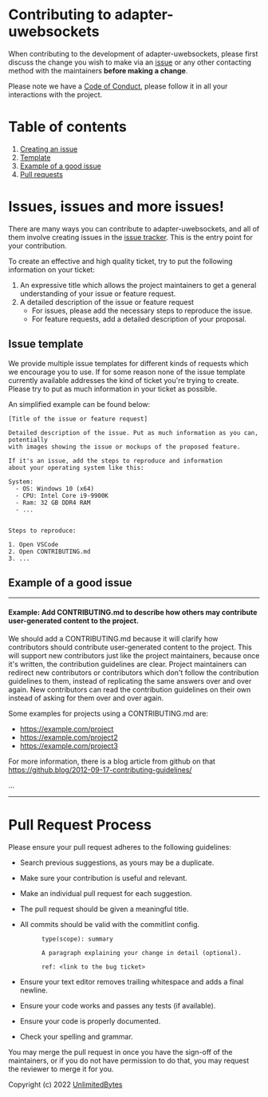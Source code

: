 # Contributing to adapter-uwebsockets

When contributing to the development of adapter-uwebsockets, please first discuss the change
you wish to make via an [issue][issues] or any other contacting method with the maintainers
**before making a change**.

Please note we have a [Code of Conduct][code_of_conduct], please follow it in all
your interactions with the project.

# Table of contents

1. [Creating an issue](#issues-issues-and-more-issues)
1. [Template](#issue-template)
1. [Example of a good issue](#example-of-a-good-issue)
1. [Pull requests](#pull-request-process)

# Issues, issues and more issues!

There are many ways you can contribute to adapter-uwebsockets, and all of them involve creating issues
in the [issue tracker][issues]. This is the entry point for your contribution.

To create an effective and high quality ticket, try to put the following information on your
ticket:

1.  An expressive title which allows the project maintainers to get a general
    understanding of your issue or feature request.
2.  A detailed description of the issue or feature request
    -   For issues, please add the necessary steps to reproduce the issue.
    -   For feature requests, add a detailed description of your proposal.

## Issue template

We provide multiple issue templates for different kinds of requests which we encourage you to use.
If for some reason none of the issue template currently available addresses the kind of ticket
you're trying to create. Please try to put as much information in your ticket as possible.

An simplified example can be found below:
```
[Title of the issue or feature request]

Detailed description of the issue. Put as much information as you can, potentially
with images showing the issue or mockups of the proposed feature.

If it's an issue, add the steps to reproduce and information
about your operating system like this:

System:
  - OS: Windows 10 (x64)
  - CPU: Intel Core i9-9900K
  - Ram: 32 GB DDR4 RAM
  - ...


Steps to reproduce:

1. Open VSCode
2. Open CONTRIBUTING.md
3. ...
```

## Example of a good issue

---

#### Example: Add CONTRIBUTING.md to describe how others may contribute user-generated content to the project.

We should add a CONTRIBUTING.md because it will clarify how contributors should contribute user-generated content
to the project. This will support new contributors just like the project maintainers, because once it's written,
the contribution guidelines are clear. Project maintainers can redirect new contributors or contributors which
don't follow the contribution guidelines to them, instead of replicating the same answers over and over again.
New contributors can read the contribution guidelines on their own instead of asking for them over and over again.

Some examples for projects using a CONTRIBUTING.md are:

-   https://example.com/project
-   https://example.com/project2
-   https://example.com/project3

For more information, there is a blog article from github on that<br/>
https://github.blog/2012-09-17-contributing-guidelines/

...

---

# Pull Request Process

Please ensure your pull request adheres to the following guidelines:

-   Search previous suggestions, as yours may be a duplicate.
-   Make sure your contribution is useful and relevant.
-   Make an individual pull request for each suggestion.
-   The pull request should be given a meaningful title.
-   All commits should be valid with the commitlint config.

    ```
          type(scope): summary

          A paragraph explaining your change in detail (optional).

          ref: <link to the bug ticket>
    ```

-   Ensure your text editor removes trailing whitespace and adds a final newline.
-   Ensure your code works and passes any tests (if available).
-   Ensure your code is properly documented.
-   Check your spelling and grammar.

You may merge the pull request in once you have the sign-off of the maintainers, or if you
do not have permission to do that, you may request the reviewer to merge it for you.

Copyright (c) 2022 [UnlimitedBytes][unlimitedbytes]

[unlimitedbytes]: https://unlimitedbytes.ovh
[code_of_conduct]: CODE_OF_CONDUCT.md
[issues]: https://github.com/unlimitedbytes/adapter-uwebsockets/issues
